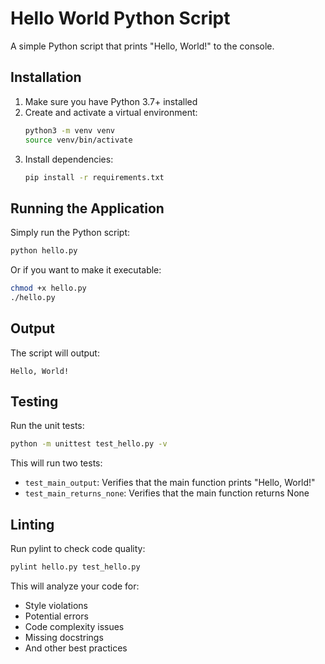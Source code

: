 # Hello World Python Script

A simple Python script that prints "Hello, World!" to the console.

## Installation

1. Make sure you have Python 3.7+ installed
2. Create and activate a virtual environment:
   ```bash
   python3 -m venv venv
   source venv/bin/activate
   ```
3. Install dependencies:
   ```bash
   pip install -r requirements.txt
   ```

## Running the Application

Simply run the Python script:

```bash
python hello.py
```

Or if you want to make it executable:

```bash
chmod +x hello.py
./hello.py
```

## Output

The script will output:
```
Hello, World!
```

## Testing

Run the unit tests:

```bash
python -m unittest test_hello.py -v
```

This will run two tests:
- `test_main_output`: Verifies that the main function prints "Hello, World!"
- `test_main_returns_none`: Verifies that the main function returns None

## Linting

Run pylint to check code quality:

```bash
pylint hello.py test_hello.py
```

This will analyze your code for:
- Style violations
- Potential errors
- Code complexity issues
- Missing docstrings
- And other best practices 
